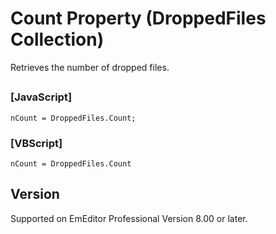 # Count Property (DroppedFiles Collection)

Retrieves the number of dropped files.

## 

### \[JavaScript\]

```
nCount = DroppedFiles.Count;
```

### \[VBScript\]

```
nCount = DroppedFiles.Count
```

## Version

Supported on EmEditor Professional Version 8.00 or later.
